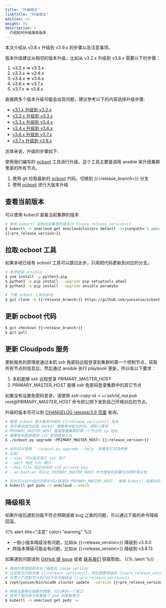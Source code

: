 ```yaml
---
title: "升级相关"
linkTitle: "升级相关"
edition: ce
weight: 91
description: >
  介绍如何升级服务版本
---
```


本文介绍从 v3.8.x 升级到 v3.9.x 的步骤以及注意事项。

版本升级建议从相邻的版本升级，比如从 v3.2.x 升级到 v3.8.x 需要以下的步骤：

1. v3.2.x => v3.3.x
2. v3.3.x => v3.4.x
3. v3.4.x => v3.6.x
4. v3.6.x => v3.7.x
5. v3.7.x => v3.8.x

直接跨多个版本升级可能会出现问题，建议参考以下的内容选择升级步骤:

- [v3.1.x 升级到 v3.2.x](https://www.cloudpods.org/v3.2/docs/setup/upgrade)
- [v3.2.x 升级到 v3.3.x](https://www.cloudpods.org/v3.3/docs/setup/upgrade)
- [v3.3.x 升级到 v3.4.x](https://www.cloudpods.org/v3.4/docs/setup/upgrade)
- [v3.4.x 升级到 v3.6.x](https://www.cloudpods.org/v3.6/zh/docs/setup/upgrade)
- [v3.6.x 升级到 v3.7.x](https://www.cloudpods.org/v3.7/zh/docs/setup/upgrade)
- [v3.7.x 升级到 v3.8.x](https://www.cloudpods.org/v3.8/zh/docs/setup/upgrade)

总体来说，升级的步骤如下:

使用我们编写的 [ocboot](https://github.com/yunionio/ocboot) 工具进行升级，这个工具主要是调用 ansible 来升级集群里面的所有节点。

1. 使用 git 拉取最新的 [ocboot](https://github.com/yunionio/ocboot) 代码，切换到 {{<release_branch>}} 分支
2. 使用 [ocboot](https://github.com/yunionio/ocboot) 进行大版本升级

## 查看当前版本

可以使用 kubectl 查看当前集群的版本

```bash
# 使用 kubectl 获得当前集群的版本为 {{<pre_release_version>}}
$ kubectl -n onecloud get onecloudclusters default -o=jsonpath='{.spec.version}'
{{<pre_release_version>}}
```

## 拉取 ocboot 工具

如果本地已经有 ocboot 工具可以跳过此步，只用把代码更新到对应的分支。

```bash
# 本地安装 ansible
$ yum install -y python3-pip
$ python3 -m pip install --upgrade pip setuptools wheel
$ python3 -m pip install --upgrade ansible paramiko

# 下载 ocboot 工具到本地
$ git clone -b {{<release_branch>}} https://github.com/yunionio/ocboot && cd ./ocboot
```

## 更新 ocboot 代码

```bash
$ git checkout {{<release_branch>}}
$ git pull
```

## 更新 Cloudpods 服务

更新服务的原理是通过本机 ssh 免密码远程登录到集群的第一个控制节点，获取所有节点的信息后，然后通过 ansible 执行 playbook 更新，所以有以下要求：

1. 本机能够 ssh 远程登录 PRIMARY_MASTER_HOST
2. PRIMARY_MASTER_HOST 能够 ssh 免密码登录集群中的其它节点

如果没有设置免密码登录，请使用 *ssh-copy-id -i ~/.ssh/id_rsa.pub root@PRIMARY_MASTER_HOST* 命令把公钥下发到自己环境对应的节点。

升级的版本号可以到 [CHANGELOG release/3.9 页面](../../development/changelog/release-3.9/) 查询。

```bash
# 使用 ocboot 相关服务升级到 {{<release_version>}} 版本
# 该步骤会因为拉取 docker 镜像等待较长时间，请耐心等待
# PRIMARY_MASTER_HOST 是指部署集群的第一个节点的 ip 地址
# 需要本机能够使用 ssh 密钥登录上去
$ ./ocboot.py upgrade <PRIMARY_MASTER_HOST> {{<release_version>}}

# 另外可以使用 `./ocboot.py upgrade --help` 查看其它可选参数
# 比如:
# --user 可以指定其它 ssh 用户
# --port 指定 ssh 端口
# --key-file 指定另外的 ssh private key
# --as-bastion 可以让 PRIMARY_MASTER_HOST 作为堡垒机部署在内网的宿主机

# 另外可以在升级的过程中可以登录到 PRIMARY_MASTER_HOST， 使用 kubectl 查看对应 pods 的升级情况
$ kubectl get pods -n onecloud --watch
```

## 降级相关

如果升级后遇到功能不符合预期或者 bug 之类的问题，可以通过下面的命令降级回滚。

{{% alert title="注意" color="warning" %}}
- 一般小版本降级没有问题，比如从 {{<release_version>}} 降级到 v3.9.0
- 跨版本降级可能会有问题，比如从 {{<release_version>}} 降级到 v3.8.13

如果遇到问题请到 [GitHub 提 issue](https://github.com/yunionio/cloudpods/issues) 或者 [联系我们](/zh/docs/contact) 获取帮助。
{{% /alert %}}

```bash
# 降级的原理是修改各个服务的 image version
# 比如现在的版本是 {{<release_version>}}，然后想要降级到 {{<pre_release_version>}}
# 在第一个控制节点执行如下命令降级会 {{<pre_release_version>}}
$ /opt/yunion/bin/ocadm cluster update --version {{<pre_release_version>}} --wait

# 降级会重新拉取新的镜像，可以再开一个窗口
# 使用下面的命令查看每个 pod 的更新情况
$ kubectl -n onecloud get pods -w
```
